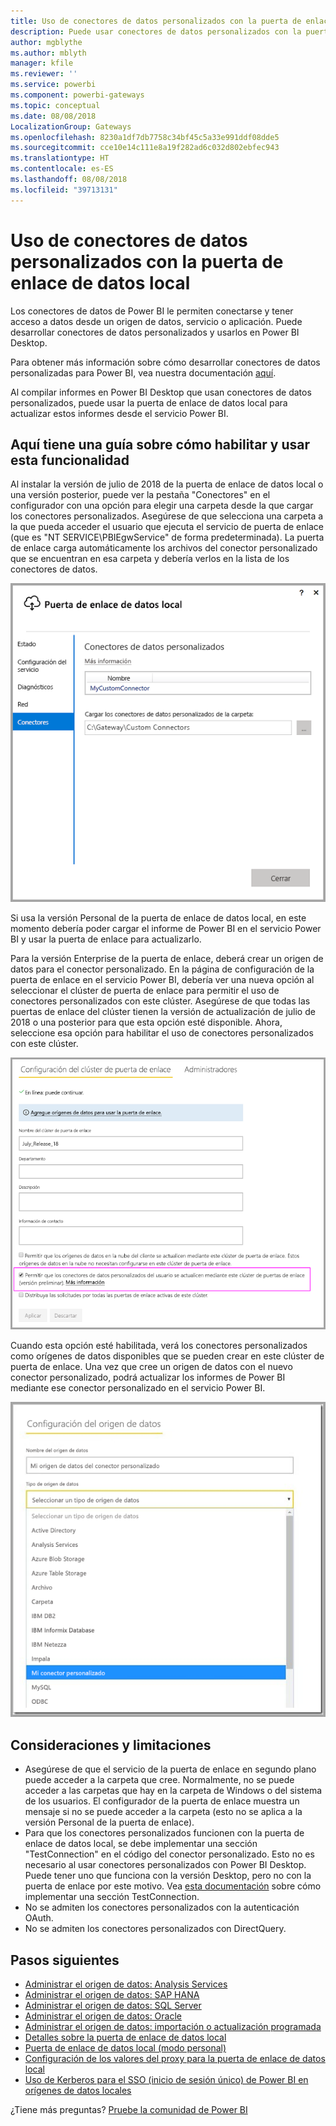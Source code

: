 ```yaml
---
title: Uso de conectores de datos personalizados con la puerta de enlace de datos local
description: Puede usar conectores de datos personalizados con la puerta de enlace de datos local.
author: mgblythe
ms.author: mblyth
manager: kfile
ms.reviewer: ''
ms.service: powerbi
ms.component: powerbi-gateways
ms.topic: conceptual
ms.date: 08/08/2018
LocalizationGroup: Gateways
ms.openlocfilehash: 8230a1df7db7758c34bf45c5a33e991ddf08dde5
ms.sourcegitcommit: cce10e14c111e8a19f282ad6c032d802ebfec943
ms.translationtype: HT
ms.contentlocale: es-ES
ms.lasthandoff: 08/08/2018
ms.locfileid: "39713131"
---
```

# <a name="use-custom-data-connectors-with-the-on-premises-data-gateway"></a>Uso de conectores de datos personalizados con la puerta de enlace de datos local

Los conectores de datos de Power BI le permiten conectarse y tener acceso a datos desde un origen de datos, servicio o aplicación. Puede desarrollar conectores de datos personalizados y usarlos en Power BI Desktop.

Para obtener más información sobre cómo desarrollar conectores de datos personalizadas para Power BI, vea nuestra documentación [aquí](http://aka.ms/dataconnectors).

Al compilar informes en Power BI Desktop que usan conectores de datos personalizados, puede usar la puerta de enlace de datos local para actualizar estos informes desde el servicio Power BI.

## <a name="here-is-a-guide-on-how-to-enable-and-use-this-capability"></a>Aquí tiene una guía sobre cómo habilitar y usar esta funcionalidad

Al instalar la versión de julio de 2018 de la puerta de enlace de datos local o una versión posterior, puede ver la pestaña "Conectores" en el configurador con una opción para elegir una carpeta desde la que cargar los conectores personalizados. Asegúrese de que selecciona una carpeta a la que pueda acceder el usuario que ejecuta el servicio de puerta de enlace (que es "NT SERVICE\PBIEgwService" de forma predeterminada). La puerta de enlace carga automáticamente los archivos del conector personalizado que se encuentran en esa carpeta y debería verlos en la lista de los conectores de datos.

![Conector personalizado 1](media/service-gateway-custom-connectors/gateway-onprem-customconnector1.png)

Si usa la versión Personal de la puerta de enlace de datos local, en este momento debería poder cargar el informe de Power BI en el servicio Power BI y usar la puerta de enlace para actualizarlo.

Para la versión Enterprise de la puerta de enlace, deberá crear un origen de datos para el conector personalizado. En la página de configuración de la puerta de enlace en el servicio Power BI, debería ver una nueva opción al seleccionar el clúster de puerta de enlace para permitir el uso de conectores personalizados con este clúster. Asegúrese de que todas las puertas de enlace del clúster tienen la versión de actualización de julio de 2018 o una posterior para que esta opción esté disponible. Ahora, seleccione esa opción para habilitar el uso de conectores personalizados con este clúster.

![Conector personalizado 2](media/service-gateway-custom-connectors/gateway-onprem-customconnector2.png)

Cuando esta opción esté habilitada, verá los conectores personalizados como orígenes de datos disponibles que se pueden crear en este clúster de puerta de enlace. Una vez que cree un origen de datos con el nuevo conector personalizado, podrá actualizar los informes de Power BI mediante ese conector personalizado en el servicio Power BI.

![Conector personalizado 3](media/service-gateway-custom-connectors/gateway-onprem-customconnector3.png)

## <a name="considerations-and-limitations"></a>Consideraciones y limitaciones

* Asegúrese de que el servicio de la puerta de enlace en segundo plano puede acceder a la carpeta que cree. Normalmente, no se puede acceder a las carpetas que hay en la carpeta de Windows o del sistema de los usuarios. El configurador de la puerta de enlace muestra un mensaje si no se puede acceder a la carpeta (esto no se aplica a la versión Personal de la puerta de enlace).
* Para que los conectores personalizados funcionen con la puerta de enlace de datos local, se debe implementar una sección "TestConnection" en el código del conector personalizado. Esto no es necesario al usar conectores personalizados con Power BI Desktop. Puede tener uno que funciona con la versión Desktop, pero no con la puerta de enlace por este motivo. Vea [esta documentación](https://github.com/Microsoft/DataConnectors/blob/master/docs/m-extensions.md#implementing-testconnection-for-gateway-support) sobre cómo implementar una sección TestConnection.
* No se admiten los conectores personalizados con la autenticación OAuth.
* No se admiten los conectores personalizados con DirectQuery.

## <a name="next-steps"></a>Pasos siguientes

* [Administrar el origen de datos: Analysis Services](service-gateway-enterprise-manage-ssas.md)  
* [Administrar el origen de datos: SAP HANA](service-gateway-enterprise-manage-sap.md)  
* [Administrar el origen de datos: SQL Server](service-gateway-enterprise-manage-sql.md)  
* [Administrar el origen de datos: Oracle](service-gateway-onprem-manage-oracle.md)  
* [Administrar el origen de datos: importación o actualización programada](service-gateway-enterprise-manage-scheduled-refresh.md)  
* [Detalles sobre la puerta de enlace de datos local](service-gateway-onprem-indepth.md)  
* [Puerta de enlace de datos local (modo personal)](service-gateway-personal-mode.md)
* [Configuración de los valores del proxy para la puerta de enlace de datos local](service-gateway-proxy.md)  
* [Uso de Kerberos para el SSO (inicio de sesión único) de Power BI en orígenes de datos locales](service-gateway-kerberos-for-sso-pbi-to-on-premises-data.md)  

¿Tiene más preguntas? [Pruebe la comunidad de Power BI](http://community.powerbi.com/)
